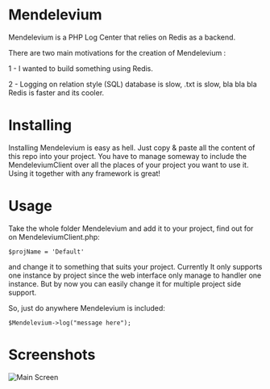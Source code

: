 Mendelevium
===========

Mendelevium is a PHP Log Center that relies on Redis as a backend.

There are two main motivations for the creation of Mendelevium :

1 - I wanted to build something using Redis.

2 - Logging on relation style (SQL) database is slow, .txt is slow, bla bla bla Redis is faster and its cooler.

Installing
=====

Installing Mendelevium is easy as hell. Just copy & paste all the content of this repo into your project.
You have to manage someway to include the MendeleviumClient over all the places of your project you want to use it. 
Using it together with any framework is great!

Usage
=====

Take the whole folder Mendelevium and add it to your project, find out for on MendeleviumClient.php: 

    $projName = 'Default'

and change it to something that suits your project. Currently It only supports one instance by project since the web interface
only manage to handler one instance. But by now you can easily change it for multiple project side support.

So, just do anywhere Mendelevium is included: 

    $Mendelevium->log("message here");

Screenshots
===========

![Main Screen](http://i.imgur.com/Ng5AB.png)